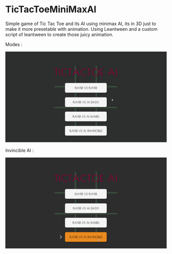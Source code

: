 # TicTacToeMiniMaxAI
Simple game of Tic Tac Toe and its AI using minimax AI, its in 3D just to make it more presetable with animation.
Using Leantween and a custom script of leantween to create those juicy animation.

Modes :

![](https://github.com/Ali10555/TicTacToeMiniMaxAI/blob/main/Assets/GIFs/Modes.gif)

Invincible AI :

![](https://github.com/Ali10555/TicTacToeMiniMaxAI/blob/main/Assets/GIFs/Invincible.gif)
